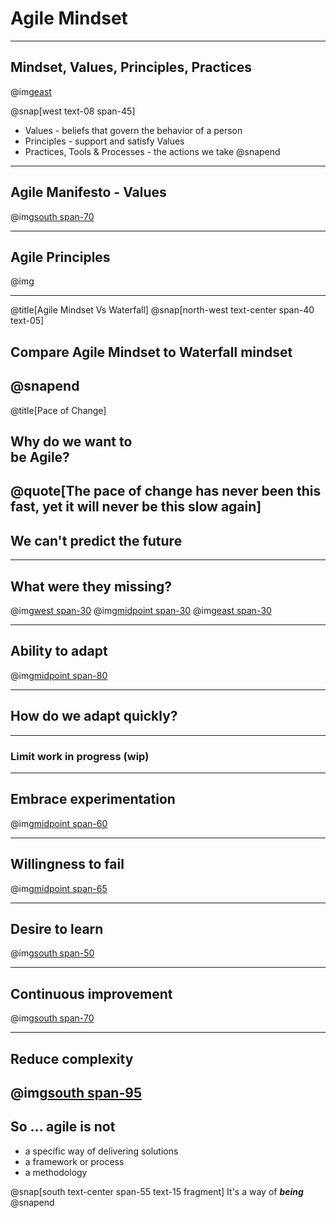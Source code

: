 
# Agile Mindset
---
## Mindset, Values, Principles, Practices
@img[east](assets/img/agile-mindset.jpg)

@snap[west text-08 span-45]
- Values - beliefs that govern the behavior of a person
- Principles - support and satisfy Values
- Practices, Tools & Processes - the actions we take
@snapend
---
## Agile Manifesto - Values
@img[south span-70](assets/img/agile-manifesto.png)

---
## Agile Principles
@img[](assets/img/agile-principles.png)

---
@title[Agile Mindset Vs Waterfall]
@snap[north-west text-center span-40 text-05]
## Compare Agile Mindset to Waterfall mindset
@snapend
---
@title[Pace of Change]
## Why do we want to<br> be Agile?
@quote[The pace of change has never been this fast, yet it will never be this slow again]
---
## We can't predict the future

---
## What were they missing?
@img[west span-30](assets/img/blockbuster.png)
@img[midpoint span-30](assets/img/kodak.jpg)
@img[east span-30](assets/img/toysrus.png)

---
## Ability to adapt
@img[midpoint span-80](assets/img/adaptability.jpg)

---
## How do we adapt quickly?
---
### Limit work in progress (wip)

---
## Embrace experimentation
@img[midpoint span-60](assets/img/experiment.png)

---
## Willingness to fail
@img[midpoint span-65](assets/img/fail.jpg)

---
## Desire to learn
@img[south span-50](assets/img/brain.jpg)

---
## Continuous improvement
@img[south span-70](assets/img/make-time.png)

---
## Reduce complexity
@img[south span-95](assets/img/ham.png)
---
## So ... agile is **not**
- a specific way of delivering solutions
- a framework or process
- a methodology

@snap[south text-center span-55 text-15 fragment]
It's a way of ***being***
@snapend

